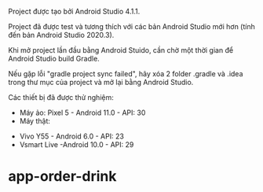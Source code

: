 Project được tạo bởi Android Studio 4.1.1.

Project đã được test và tương thích với các bản Android Studio mới hơn (tính đến bản Android Studio 2020.3).

Khi mở project lần đầu bằng Android Stuido, cần chờ một thời gian để Android Studio build Gradle.

Nếu gặp lỗi "gradle project sync failed", hãy xóa 2 folder .gradle và .idea trong thư mục của project và mở lại bằng Android Studio.

Các thiết bị đã được thử nghiệm:
- Máy ảo: Pixel 5 - Android 11.0 - API: 30
- Máy thật:
+ Vivo Y55 - Android 6.0 - API: 23
+ Vsmart Live -Android 10.0 - API: 29
# app-order-drink
